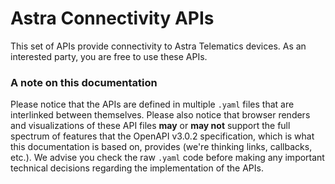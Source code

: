 # Astra Connectivity APIs
This set of APIs provide connectivity to Astra Telematics devices. As an interested party, you are free to use these APIs.

### A note on this documentation

Please notice that the APIs are defined in multiple `.yaml` files that are interlinked between themselves. Please also notice that browser renders and visualizations of these API files **may** or **may not** support the full spectrum of features that the OpenAPI v3.0.2 specification, which is what this documentation is based on, provides (we're thinking links, callbacks, etc.). We advise you check the raw `.yaml` code before making any important technical decisions regarding the implementation of the APIs.
